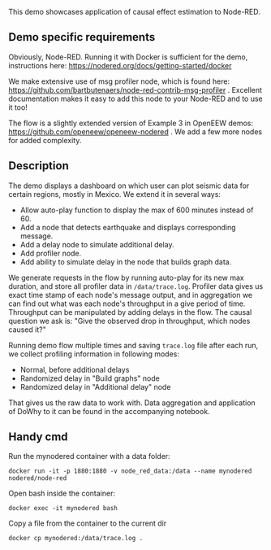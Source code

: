 This demo showcases application of causal effect estimation to Node-RED.

## Demo specific requirements
Obviously, Node-RED. Running it with Docker is sufficient for the demo, instructions here: https://nodered.org/docs/getting-started/docker

We make extensive use of msg profiler node, which is found here: https://github.com/bartbutenaers/node-red-contrib-msg-profiler . Excellent documentation makes it easy to add this node to your Node-RED and to use it too!

The flow is a slightly extended version of Example 3 in OpenEEW demos: https://github.com/openeew/openeew-nodered . We add a few more nodes for added complexity.

## Description

The demo displays a dashboard on which user can plot seismic data for certain regions, mostly in Mexico. We extend it in several ways:
* Allow auto-play function to display the max of 600 minutes instead of 60.
* Add a node that detects earthquake and displays corresponding message.
* Add a delay node to simulate additional delay.
* Add profiler node.
* Add ability to simulate delay in the node that builds graph data.

We generate requests in the flow by running auto-play for its new max duration, and store all profiler data in `/data/trace.log`. Profiler data gives us exact time stamp of each node's message output, and in aggregation we can find out what was each node's throughput in a give period of time. Throughput can be manipulated by adding delays in the flow. The causal question we ask is: "Give the observed drop in throughput, which nodes caused it?"

Running demo flow multiple times and saving `trace.log` file after each run, we collect profiling information in following modes:
* Normal, before additional delays
* Randomized delay in "Build graphs" node
* Randomized delay in "Additional delay" node

That gives us the raw data to work with. Data aggregation and application of DoWhy to it can be found in the accompanying notebook.

## Handy cmd

Run the mynodered container with a data folder:

    docker run -it -p 1880:1880 -v node_red_data:/data --name mynodered nodered/node-red

Open bash inside the container:

    docker exec -it mynodered bash

Copy a file from the container to the current dir

    docker cp mynodered:/data/trace.log .
